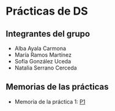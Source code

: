 # Prácticas de DS
## Integrantes del grupo
- Alba Ayala Carmona
- María Ramos Martínez
- Sofía González Uceda
- Natalia Serrano Cerceda
## Memorias de las prácticas
- Memoria de la práctica 1: [P1](https://github.com/lunaanelia/DS_Practica/blob/main/Practica1/Pr%C3%A1ctica_1_DS.pdf)
